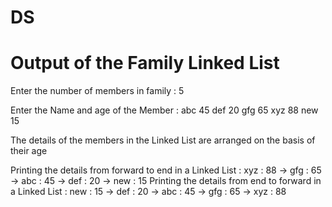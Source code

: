 # DS
# Output of the Family Linked List

Enter the number of members in family : 5

Enter the Name and age of the Member :
abc 45
def 20
gfg 65
xyz 88
new 15

The details of the members in the Linked List are arranged on the basis of their age

Printing the details from forward to end in a Linked List :
xyz : 88 -> gfg : 65 -> abc : 45 -> def : 20 -> new : 15
Printing the details from end to forward in a Linked List :
new : 15 -> def : 20 -> abc : 45 -> gfg : 65 -> xyz : 88
